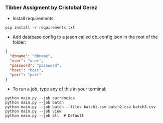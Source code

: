 ### Tibber Assigment by Cristobal Gerez

- Install requirements:
```cli
pip install -r requirements.txt
```

- Add database config to a jason called db_config.json in the root of the folder:
```json 
{
  "dbname": "dbname",
  "user": "user",
  "password": "password",
  "host": "host",
  "port": "port"
}
```

- To run a job, type any of this in your terminal:

```cli
python main.py --job currencies
python main.py --job batch
python main.py --job batch --files batch1.csv batch2.csv batch3.csv  
python main.py --job view
python main.py --job all  # Default
```


